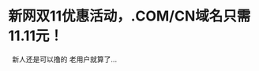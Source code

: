 # 新网双11优惠活动，.COM/CN域名只需11.11元！


<img src="static/image/smiley/yct/003.gif" smilieid="50" border="0" alt="" />&nbsp;&nbsp;新人还是可以撸的 老用户就算了... 
